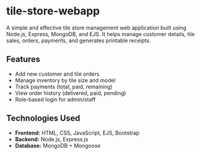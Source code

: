 # tile-store-webapp
A simple and effective tile store management web application built using Node.js, Express, MongoDB, and EJS. It helps manage customer details, tile sales, orders, payments, and generates printable receipts.

## Features

- Add new customer and tile orders
- Manage inventory by tile size and model
- Track payments (total, paid, remaining)
- View order history (delivered, paid, pending)
- Role-based login for admin/staff

## Technologies Used

- **Frontend:** HTML, CSS, JavaScript, EJS, Bootstrap
- **Backend:** Node.js, Express.js
- **Database:** MongoDB + Mongoose
